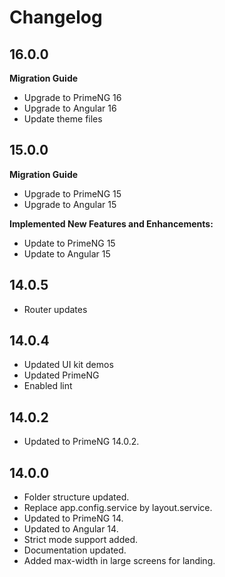 # Changelog

## 16.0.0

**Migration Guide**

- Upgrade to PrimeNG 16
- Upgrade to Angular 16
- Update theme files

## 15.0.0

**Migration Guide**

- Upgrade to PrimeNG 15
- Upgrade to Angular 15

**Implemented New Features and Enhancements:**

- Update to PrimeNG 15
- Update to Angular 15

## 14.0.5

- Router updates

## 14.0.4

- Updated UI kit demos
- Updated PrimeNG
- Enabled lint

## 14.0.2

- Updated to PrimeNG 14.0.2.

## 14.0.0

- Folder structure updated.
- Replace app.config.service by layout.service.
- Updated to PrimeNG 14.
- Updated to Angular 14.
- Strict mode support added.
- Documentation updated.
- Added max-width in large screens for landing.
